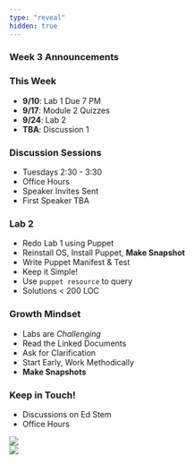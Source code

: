 ```yaml
---
type: "reveal"
hidden: true
---
```


<section>
	<h3>Week 3 Announcements</h3>
</section>
<section>
	<h3>This Week</h3>
	<ul>
		<li><b>9/10</b>: Lab 1 Due 7 PM</li>
		<li><b>9/17</b>: Module 2 Quizzes</li>
		<li><b>9/24</b>: Lab 2</li>
		<li><b>TBA</b>: Discussion 1</li>
	</ul>
</section>
<section>
	<h3>Discussion Sessions</h3>
	<ul>
		<li>Tuesdays 2:30 - 3:30</li>
		<li>Office Hours</li>
		<li>Speaker Invites Sent</li>
		<li>First Speaker TBA</li>
	</ul>
</section>
<section>
	<h3>Lab 2</h3>
	<ul>
	  <li>Redo Lab 1 using Puppet</li>
	  <li>Reinstall OS, Install Puppet, <b>Make Snapshot</b></li>
	  <li>Write Puppet Manifest & Test</li>
	  <li>Keep it Simple!</li>
	  <li>Use <code>puppet resource</code> to query</li>
	  <li>Solutions &lt; 200 LOC</li>
	</ul>
</section>
<section>
	<h3>Growth Mindset</h3>
	<ul>
		<li>Labs are <i>Challenging</i></li>
		<li>Read the Linked Documents</li>
		<li>Ask for Clarification</li>
		<li>Start Early, Work Methodically</li>
		<li><b>Make Snapshots</b></li>
	</ul>
</section>
<section>
	<h3>Keep in Touch!</h3>
	<ul>
	  <li>Discussions on Ed Stem</li>
	  <li>Office Hours</li>
	</ul>
</section>
<section>
	<img class="plain stretch" src="../btsb.png">
</section>
<section>
  <img class="stretch" src="https://media.giphy.com/media/ka55CqnDNjQ7iIKtRa/giphy.gif">
</section>